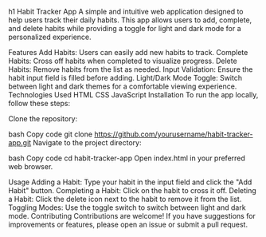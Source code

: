 h1 Habit Tracker App
A simple and intuitive web application designed to help users track their daily habits. This app allows users to add, complete, and delete habits while providing a toggle for light and dark mode for a personalized experience.

Features
Add Habits: Users can easily add new habits to track.
Complete Habits: Cross off habits when completed to visualize progress.
Delete Habits: Remove habits from the list as needed.
Input Validation: Ensure the habit input field is filled before adding.
Light/Dark Mode Toggle: Switch between light and dark themes for a comfortable viewing experience.
Technologies Used
HTML
CSS
JavaScript
Installation
To run the app locally, follow these steps:

Clone the repository:

bash
Copy code
git clone https://github.com/yourusername/habit-tracker-app.git
Navigate to the project directory:

bash
Copy code
cd habit-tracker-app
Open index.html in your preferred web browser.

Usage
Adding a Habit: Type your habit in the input field and click the "Add Habit" button.
Completing a Habit: Click on the habit to cross it off.
Deleting a Habit: Click the delete icon next to the habit to remove it from the list.
Toggling Modes: Use the toggle switch to switch between light and dark mode.
Contributing
Contributions are welcome! If you have suggestions for improvements or features, please open an issue or submit a pull request.


